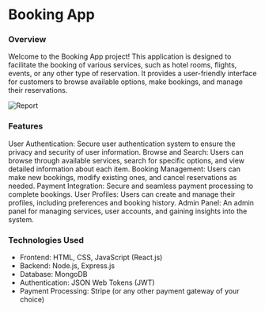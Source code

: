 # Booking App
### Overview
Welcome to the Booking App project! This application is designed to facilitate the booking of various services, such as hotel rooms, flights, events, or any other type of reservation. It provides a user-friendly interface for customers to browse available options, make bookings, and manage their reservations.

![Report](MainPage.png)


### Features
User Authentication: Secure user authentication system to ensure the privacy and security of user information.
Browse and Search: Users can browse through available services, search for specific options, and view detailed information about each item.
Booking Management: Users can make new bookings, modify existing ones, and cancel reservations as needed.
Payment Integration: Secure and seamless payment processing to complete bookings.
User Profiles: Users can create and manage their profiles, including preferences and booking history.
Admin Panel: An admin panel for managing services, user accounts, and gaining insights into the system.

### Technologies Used
- Frontend: HTML, CSS, JavaScript (React.js)
- Backend: Node.js, Express.js
- Database: MongoDB
- Authentication: JSON Web Tokens (JWT)
- Payment Processing: Stripe (or any other payment gateway of your choice)
